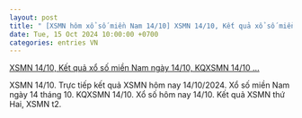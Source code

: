 ```yaml
---
layout: post
title: " [XSMN hôm xổ số miền Nam 14/10] XSMN 14/10, Kết quả xổ số miền Nam ngày 14/10, KQXSMN 14/10 ..."
date: Tue, 15 Oct 2024 10:00:00 +0700
categories: entries VN
---
```

[XSMN 14/10, Kết quả xổ số miền Nam ngày 14/10, KQXSMN 14/10 ...](https://congthuong.vn/xsmn-1410-ket-qua-xo-so-mien-nam-hom-nay-14102024-xo-so-mien-nam-ngay-14-thang-10truc-tiep-xsmn-1410-352277.html)

XSMN 14/10. Trực tiếp kết quả XSMN hôm nay 14/10/2024. Xổ số miền Nam ngày 14 tháng 10. KQXSMN 14/10. Xổ số hôm nay 14/10. Kết quả XSMN thứ Hai, XSMN t2.

